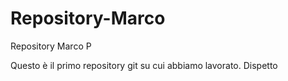 # Repository-Marco
 Repository Marco P

Questo è il primo repository git su cui abbiamo lavorato.
Dispetto
